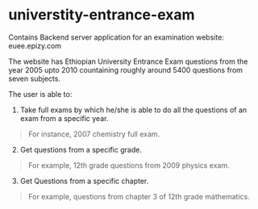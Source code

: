 # universtity-entrance-exam
Contains Backend server application for an examination website: euee.epizy.com 

The website has Ethiopian University Entrance Exam questions from the year 2005 upto 2010 countaining roughly around 5400 questions from seven subjects.

The user is able to:
1. Take full exams by which he/she is able to do all the questions of an exam from a specific year. 
> For instance, 2007 chemistry full exam.
2. Get questions from a specific grade. 
> For example, 12th grade questions from 2009 physics exam.
3. Get Questions from a specific chapter. 
> For example, questions from chapter 3 of 12th grade mathematics.
